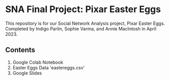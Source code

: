 # SNA Final Project: Pixar Easter Eggs
This repository is for our Social Network Analysis project, Pixar Easter Eggs. Completed by Indigo Parlin, Sophie Varma, and Annie MacIntosh in April 2023. 

## Contents

1. Google Colab Notebook
2. Easter Eggs Data 'eastereggs.csv'
3. Google Slides
